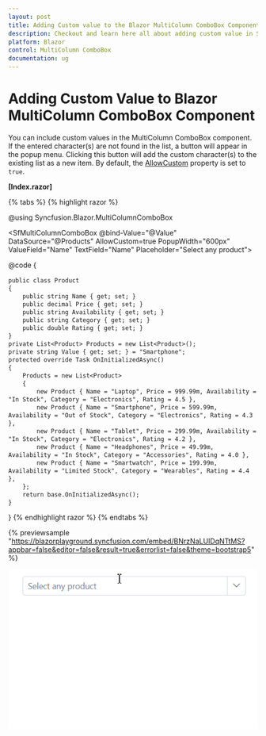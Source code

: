 ```yaml
---
layout: post
title: Adding Custom value to the Blazor MultiColumn ComboBox Component | Syncfusion
description: Checkout and learn here all about adding custom value in Syncfusion Blazor MultiColumn ComboBox component and much more.
platform: Blazor
control: MultiColumn ComboBox
documentation: ug
---
```


# Adding Custom Value to Blazor MultiColumn ComboBox Component

You can include custom values in the MultiColumn ComboBox component. If the entered character(s) are not found in the list, a button will appear in the popup menu. Clicking this button will add the custom character(s) to the existing list as a new item. By default, the [AllowCustom](https://help.syncfusion.com/cr/blazor/Syncfusion.Blazor.MultiColumnComboBox.SfMultiColumnComboBox-2.html#Syncfusion_Blazor_MultiColumnComboBox_SfMultiColumnComboBox_2_AllowCustom) property is set to `true`.

**[Index.razor]**

{% tabs %}
{% highlight razor %}


@using Syncfusion.Blazor.MultiColumnComboBox

<SfMultiColumnComboBox @bind-Value="@Value" DataSource="@Products" AllowCustom=true PopupWidth="600px" ValueField="Name" TextField="Name" Placeholder="Select any product"></SfMultiColumnComboBox>

@code {

    public class Product
    {
        public string Name { get; set; }
        public decimal Price { get; set; }
        public string Availability { get; set; }
        public string Category { get; set; }
        public double Rating { get; set; }
    }
    private List<Product> Products = new List<Product>();
    private string Value { get; set; } = "Smartphone";
    protected override Task OnInitializedAsync()
    {
        Products = new List<Product>
        {
            new Product { Name = "Laptop", Price = 999.99m, Availability = "In Stock", Category = "Electronics", Rating = 4.5 },
            new Product { Name = "Smartphone", Price = 599.99m, Availability = "Out of Stock", Category = "Electronics", Rating = 4.3 },
            new Product { Name = "Tablet", Price = 299.99m, Availability = "In Stock", Category = "Electronics", Rating = 4.2 },
            new Product { Name = "Headphones", Price = 49.99m, Availability = "In Stock", Category = "Accessories", Rating = 4.0 },
            new Product { Name = "Smartwatch", Price = 199.99m, Availability = "Limited Stock", Category = "Wearables", Rating = 4.4 },
        };
        return base.OnInitializedAsync();
    }
}
{% endhighlight razor %}
{% endtabs %}

{% previewsample "https://blazorplayground.syncfusion.com/embed/BNrzNaLUIDqNTtMS?appbar=false&editor=false&result=true&errorlist=false&theme=bootstrap5" %}

![Blazor MultiColumn ComboBox with custom value](./images/blazor-multicolumn-custom-value.gif)